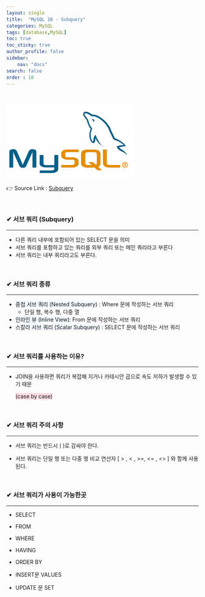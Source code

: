 ```yaml
---
layout: single
title:  "MySQL 10 - Subquery"
categories: MySQL
tags: [database,MySQL]
toc: true
toc_sticky: true
author_profile: false
sidebar:
    nav: "docs"
search: false
order : 10
---
```


<br>

![image-20220322031630012](../../../images/db/image-20220322031630012.png)

👉 Source Link : [Subquery](https://github.com/Jaehwany/Database/blob/036dc94a641e1156a4abbb18f3fbbba3a5cc7168/3.%20Subquery)

<br>

### ✔ 서브 쿼리 (Subquery) 

------------------------------------------------------------------

- 다른 쿼리 내부에 포함되어 있는 SELECT 문을 의미
- 서브 쿼리를 포함하고 있는 쿼리를 외부 쿼리 또는 메인 쿼리라고 부른다
- 서브 쿼리는 내부 쿼리라고도 부른다.

<br>

### ✔ 서브 쿼리 종류

------------------------------------------------------------------

- <span style ="background-color:#f1f8ff">중첩 서브 쿼리 (Nested Subquery)</span> : Where 문에 작성하는 서브 쿼리
  - 단일 행, 복수 행, 다중 열
- <span style ="background-color:#f1f8ff">인라인 뷰 (Inline View)</span>: From 문에 작성하는 서브 쿼리
- <span style ="background-color:#f1f8ff">스칼라 서브 쿼리 (Scalar Subquery)</span> : SELECT 문에 작성하는 서브 쿼리

<br>

### ✔ 서브 쿼리를 사용하는 이유?

------------------------------------------------------------------

- JOIN을 사용하면 쿼리가 복잡해 지거나 카테시안 곱으로 속도 저하가 발생할 수 있기 때문

  <span style="background-color:#ffdce0">(case by case) </span>

<br>

### ✔ 서브 쿼리 주의 사항

------------------------------------------------------------------

- 서브 쿼리는 반드시 ( )로 감싸야 한다.

- 서브 쿼리는 단일 행 또는 다중 행 비교 연산자 [ > , < , >=, <= , <> ] 와 함께 사용된다.

  <br>

### ✔ 서브 쿼리가 사용이 가능한곳

------------------------------------------------------------------

- SELECT

- FROM

- WHERE

- HAVING

- ORDER BY

- INSERT문 VALUES

- UPDATE 문 SET

